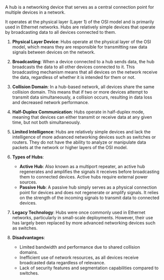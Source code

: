 A hub is a networking device that serves as a central connection point for multiple devices in a network. 

It operates at the physical layer (Layer 1) of the OSI model and is primarily used in Ethernet networks. Hubs are relatively simple devices that operate by broadcasting data to all devices connected to them.

1. **Physical Layer Device**: Hubs operate at the physical layer of the OSI model, which means they are responsible for transmitting raw data signals between devices on the network.

2. **Broadcasting**: When a device connected to a hub sends data, the hub broadcasts the data to all other devices connected to it. This broadcasting mechanism means that all devices on the network receive the data, regardless of whether it is intended for them or not.

3. **Collision Domain**: In a hub-based network, all devices share the same collision domain. This means that if two or more devices attempt to transmit data simultaneously, a collision occurs, resulting in data loss and decreased network performance.

4. **Half-Duplex Communication**: Hubs operate in half-duplex mode, meaning that devices can either transmit or receive data at any given time, but not both simultaneously.

5. **Limited Intelligence**: Hubs are relatively simple devices and lack the intelligence of more advanced networking devices such as switches or routers. They do not have the ability to analyze or manipulate data packets at the network or higher layers of the OSI model.

6. **Types of Hubs**:
   - **Active Hub**: Also known as a multiport repeater, an active hub regenerates and amplifies the signals it receives before broadcasting them to connected devices. Active hubs require external power sources.
   - **Passive Hub**: A passive hub simply serves as a physical connection point for devices and does not regenerate or amplify signals. It relies on the strength of the incoming signals to transmit data to connected devices.

7. **Legacy Technology**: Hubs were once commonly used in Ethernet networks, particularly in small-scale deployments. However, their use has largely been replaced by more advanced networking devices such as switches.

8. **Disadvantages**:
   - Limited bandwidth and performance due to shared collision domains.
   - Inefficient use of network resources, as all devices receive broadcasted data regardless of relevance.
   - Lack of security features and segmentation capabilities compared to switches.

